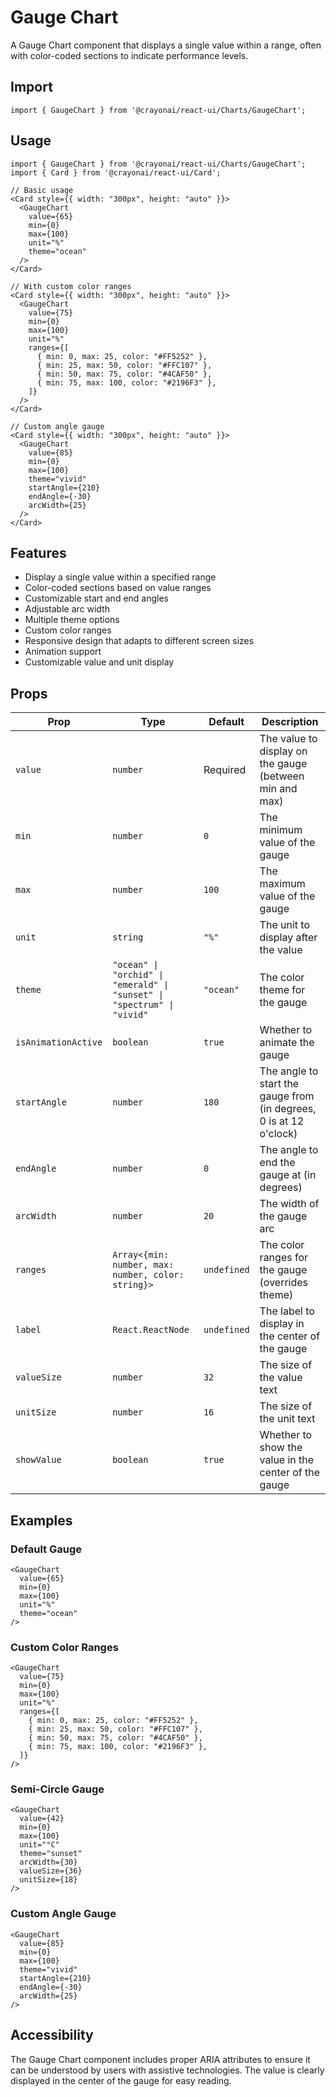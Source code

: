 # Gauge Chart

A Gauge Chart component that displays a single value within a range, often with color-coded sections to indicate performance levels.

## Import

```tsx
import { GaugeChart } from '@crayonai/react-ui/Charts/GaugeChart';
```

## Usage

```tsx
import { GaugeChart } from '@crayonai/react-ui/Charts/GaugeChart';
import { Card } from '@crayonai/react-ui/Card';

// Basic usage
<Card style={{ width: "300px", height: "auto" }}>
  <GaugeChart
    value={65}
    min={0}
    max={100}
    unit="%"
    theme="ocean"
  />
</Card>

// With custom color ranges
<Card style={{ width: "300px", height: "auto" }}>
  <GaugeChart
    value={75}
    min={0}
    max={100}
    unit="%"
    ranges={[
      { min: 0, max: 25, color: "#FF5252" },
      { min: 25, max: 50, color: "#FFC107" },
      { min: 50, max: 75, color: "#4CAF50" },
      { min: 75, max: 100, color: "#2196F3" },
    ]}
  />
</Card>

// Custom angle gauge
<Card style={{ width: "300px", height: "auto" }}>
  <GaugeChart
    value={85}
    min={0}
    max={100}
    theme="vivid"
    startAngle={210}
    endAngle={-30}
    arcWidth={25}
  />
</Card>
```

## Features

- Display a single value within a specified range
- Color-coded sections based on value ranges
- Customizable start and end angles
- Adjustable arc width
- Multiple theme options
- Custom color ranges
- Responsive design that adapts to different screen sizes
- Animation support
- Customizable value and unit display

## Props

| Prop | Type | Default | Description |
|------|------|---------|-------------|
| `value` | `number` | Required | The value to display on the gauge (between min and max) |
| `min` | `number` | `0` | The minimum value of the gauge |
| `max` | `number` | `100` | The maximum value of the gauge |
| `unit` | `string` | `"%"` | The unit to display after the value |
| `theme` | `"ocean" \| "orchid" \| "emerald" \| "sunset" \| "spectrum" \| "vivid"` | `"ocean"` | The color theme for the gauge |
| `isAnimationActive` | `boolean` | `true` | Whether to animate the gauge |
| `startAngle` | `number` | `180` | The angle to start the gauge from (in degrees, 0 is at 12 o'clock) |
| `endAngle` | `number` | `0` | The angle to end the gauge at (in degrees) |
| `arcWidth` | `number` | `20` | The width of the gauge arc |
| `ranges` | `Array<{min: number, max: number, color: string}>` | `undefined` | The color ranges for the gauge (overrides theme) |
| `label` | `React.ReactNode` | `undefined` | The label to display in the center of the gauge |
| `valueSize` | `number` | `32` | The size of the value text |
| `unitSize` | `number` | `16` | The size of the unit text |
| `showValue` | `boolean` | `true` | Whether to show the value in the center of the gauge |

## Examples

### Default Gauge

```tsx
<GaugeChart
  value={65}
  min={0}
  max={100}
  unit="%"
  theme="ocean"
/>
```

### Custom Color Ranges

```tsx
<GaugeChart
  value={75}
  min={0}
  max={100}
  unit="%"
  ranges={[
    { min: 0, max: 25, color: "#FF5252" },
    { min: 25, max: 50, color: "#FFC107" },
    { min: 50, max: 75, color: "#4CAF50" },
    { min: 75, max: 100, color: "#2196F3" },
  ]}
/>
```

### Semi-Circle Gauge

```tsx
<GaugeChart
  value={42}
  min={0}
  max={100}
  unit="°C"
  theme="sunset"
  arcWidth={30}
  valueSize={36}
  unitSize={18}
/>
```

### Custom Angle Gauge

```tsx
<GaugeChart
  value={85}
  min={0}
  max={100}
  theme="vivid"
  startAngle={210}
  endAngle={-30}
  arcWidth={25}
/>
```

## Accessibility

The Gauge Chart component includes proper ARIA attributes to ensure it can be understood by users with assistive technologies. The value is clearly displayed in the center of the gauge for easy reading.
